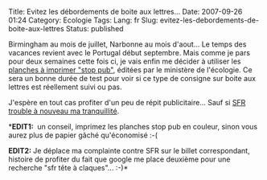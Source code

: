 Title: Evitez les débordements de boite aux lettres...
Date: 2007-09-26 01:24
Category: Ecologie
Tags:
Lang: fr
Slug: evitez-les-debordements-de-boite-aux-lettres
Status: published

Birmingham au mois de juillet, Narbonne au mois d'aout... Le temps des vacances
revient avec le Portugal début septembre. Mais comme je pars pour deux semaines
cette fois ci, je vais enfin me décider à utiliser les [planches à imprimer
"stop pub"](http://www.environnement.gouv.fr/rubrique.php3?id_rubrique=1165),
éditées par le ministère de l'écologie. Ce sera un bonne durée de test pour
voir si ce type de consigne sur boite aux lettres est réellement suivi ou pas.

J'espère en tout cas profiter d'un peu de répit publicitaire... Sauf si [SFR
trouble à nouveau ma
tranquillité](/post/2007/08/21/SFR%3A-Tete-a-claques-ca-cest-sur).

***EDIT1:**  un conseil, imprimez les planches stop pub en couleur, sinon vous
aurez plus de papier gâché qu'économisé :-(

**EDIT2:** Je déplace ma complainte contre SFR sur le billet correspondant,
histoire de profiter du fait que google me place deuxième pour une recherche
"sfr tête à claques"... :-)*
